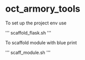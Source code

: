 # oct_armory_tools

To set up the project env use 

'''
scaffold_flask.sh
'''

To scaffold module with blue print

'''
scaff_module.sh
'''

